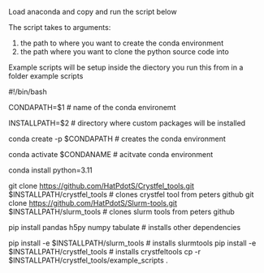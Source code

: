 Load anaconda and copy and run the script below

The script takes to arguments:

1. the path to where you want to create the conda environment
2. the path where you want to clone the python source code into

Example scripts will be setup inside the diectory you run this from in a folder example scripts



#!/bin/bash


CONDAPATH=$1 # name of the conda environemt

INSTALLPATH=$2 # directory where custom packages will be installed

conda create -p $CONDAPATH # creates the conda environment

conda activate $CONDANAME # acitvate conda environment

conda install python=3.11

git clone https://github.com/HatPdotS/Crystfel_tools.git $INSTALLPATH/crystfel_tools # clones crystfel tool from peters github 
git clone https://github.com/HatPdotS/Slurm-tools.git  $INSTALLPATH/slurm_tools # clones slurm tools from peters github

pip install pandas h5py numpy tabulate # installs other dependencies

pip install -e $INSTALLPATH/slurm_tools # installs slurmtools
pip install -e $INSTALLPATH/crystfel_tools # installs crystfeltools
cp -r $INSTALLPATH/crystfel_tools/example_scripts .